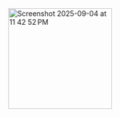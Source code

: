 <img width="207" height="201" alt="Screenshot 2025-09-04 at 11 42 52 PM" src="https://github.com/user-attachments/assets/e65845c6-beec-42ee-9d0a-cf0bca97d9db" />
